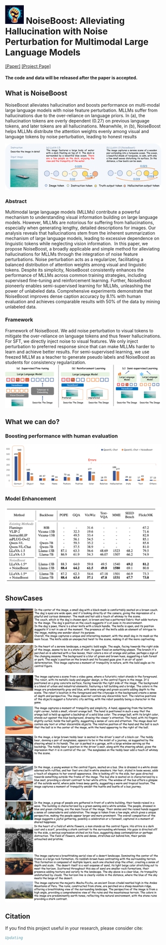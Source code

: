 
# <img width="60" alt="image" src="docs/images/avatar.jpg"> NoiseBoost: Alleviating Hallucination with Noise Perturbation for Multimodal Large Language Models

[\[Paper\]](xxx)  [\[Project Page\]](https://kaiwu5.github.io/noiseboost/)

#### The code and data will be released after the paper is accepted.

## What is NoiseBoost
NoiseBoost alleviates hallucination and boosts performance on multi-modal large language models with noise feature perturbation. MLLMs suffer from hallucinations due to the over-reliance on language priors. In (a), the
hallucination tokens are overly dependent (0.27) on previous language tokens, and later tokens are all
hallucinations. Meanwhile, in (b), NoiseBoost helps MLLMs distribute the attention weights evenly
among visual and language tokens by noise perturbation, leading to honest results

![alt text](docs/images/intui1.png "Title")


### Abstract
Multimodal large language models (MLLMs) contribute a powerful mechanism to understanding visual information building on large language models.
However, MLLMs are notorious for suffering from hallucinations, especially when generating lengthy, detailed descriptions for images.
Our analysis reveals that hallucinations stem from the inherent summarization mechanism of large language models, leading to excessive dependence on linguistic tokens while neglecting vision information. 
In this paper, we propose NoiseBoost, a broadly applicable and simple method for alleviating hallucinations for MLLMs through the integration of noise feature perturbations.
Noise perturbation acts as a regularizer, facilitating a balanced distribution of attention weights among visual and linguistic tokens.
Despite its simplicity, NoiseBoost consistently enhances the performance of MLLMs across common training strategies, including supervised fine-tuning and reinforcement learning.
Further, NoiseBoost pioneerly enables semi-supervised learning for MLLMs, unleashing the power of unlabeled data.
Comprehensive experiments demonstrate that NoiseBoost improves dense caption accuracy by 8.1\% with human evaluation and achieves comparable results with 50\% of the data by mining unlabeled data.


### Framework
Framework of NoiseBoost. We add noise perturbation to visual tokens to mitigate the over-reliance on language tokens and thus fewer hallucinations. For SFT, we directly inject noise to visual features. We only inject perturbation to preferred response since that can make MLLMs harder to learn and achieve better results. For semi-supervised learning, we use freezed MLLM as a teacher to generate pseudo labels and NoiseBoost as students for consistency regularization.
![alt text](docs/images/framenoise.png "Method")


## What we can do?
### Boosting performance with human evaluation

![alt text](docs/images/human_eval.png "Humaneval")

### Model Enhancement
![alt text](docs/images/performance_table.png "perftable")

## ShowCases
![alt text](docs/images/mask_animal.png)
![alt text](docs/images/mask_art.png)
![alt text](docs/images/mask_people.png)
![alt text](docs/images/mask_view.png)



## Citation
If you find this project useful in your research, please consider cite:

```BibTeX
Updating
```
